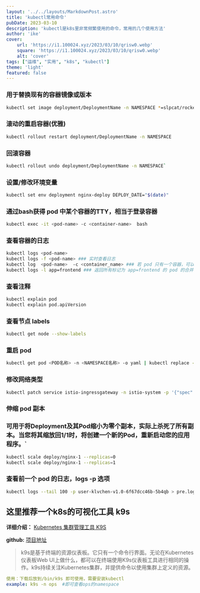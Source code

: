 ```yaml
---
layout: '../../layouts/MarkdownPost.astro'
title: 'kubectl常用命令'
pubDate: 2023-03-10
description: 'kubectl是k8s里非常频繁使用的命令，常用的几个使用方法'
author: 'ike'
cover:
    url: 'https://i1.100024.xyz/2023/03/10/qrisw0.webp'
    square: 'https://i1.100024.xyz/2023/03/10/qrisw0.webp'
    alt: 'cover'
tags: ["运维", "实用", "k8s", "kubectl"]
theme: 'light'
featured: false
---
```


### 用于替换现有的容器镜像或版本
```bash
kubectl set image deployment/DeploymentName -n NAMESPACE *=slpcat/rocketmq-exporter:latest
```

### 滚动的重启容器(优雅)
```bash
kubectl rollout restart deployment/DeploymentName -n NAMESPACE
```

### 回滚容器
```bash
kubectl rollout undo deployment/DeploymentName -n NAMESPACE`
```

### 设置/修改环境变量
```bash
kubectl set env deployment nginx-deploy DEPLOY_DATE="$(date)"
```

### 通过bash获得 pod 中某个容器的TTY，相当于登录容器
```bash
kubectl exec -it <pod-name> -c <container-name>  bash
```


### 查看容器的日志
```bash
kubectl logs <pod-name>
kubectl logs -f <pod-name> ### 实时查看日志
kubectl log  <pod-name>  -c <container_name> ### 若 pod 只有一个容器，可以不加 -c 
kubectl logs -l app=frontend ### 返回所有标记为 app=frontend 的 pod 的合并日志。
```

### 查看注释

```bash
kubectl explain pod
kubectl explain pod.apiVersion
```

### 查看节点 labels
```bash
kubectl get node --show-labels
```

### 重启 pod
```bash
kubectl get pod <POD名称> -n <NAMESPACE名称> -o yaml | kubectl replace --force -f -
```

### 修改网络类型
```bash
kubectl patch service istio-ingressgateway -n istio-system -p '{"spec":{"type":"NodePort"}}'
```

### 伸缩 pod 副本
### 可用于将Deployment及其Pod缩小为零个副本，实际上杀死了所有副本。当您将其缩放回1/1时，将创建一个新的Pod，重新启动您的应用程序。`
```bash
kubectl scale deploy/nginx-1 --replicas=0
kubectl scale deploy/nginx-1 --replicas=1
```

### 查看前一个 pod 的日志，logs -p 选项 
```bash
kubectl logs --tail 100 -p user-klvchen-v1.0-6f67dcc46b-5b4qb > pre.log
```


## 这里推荐一个k8s的可视化工具 k9s
**详细介绍：** [Kubernetes 集群管理工具 K9S](https://mp.weixin.qq.com/s?__biz=MzI0MDQ4MTM5NQ==&mid=2247510913&idx=2&sn=202da04302a9c2d1e14d709f3a833b06&chksm=e918ce9dde6f478b9b83c31898277473b747c6719bbbf81ad95350695201e619e4eb4379ead7&scene=178&cur_album_id=1790241575034290179#rd)

**github:** [项目地址](https://github.com/derailed/k9s/releases)
> k9s是基于终端的资源仪表板。它只有一个命令行界面。无论在Kubernetes仪表板Web UI上做什么，都可以在终端使用K9s仪表板工具进行相同的操作。k9s持续关注Kubernetes集群，并提供命令以使用集群上定义的资源。

```yaml
使用：下载后放到/bin/k9s 即可使用，需要安装kubectl
example: k9s -n ops  #即可查看ops的namespace
```